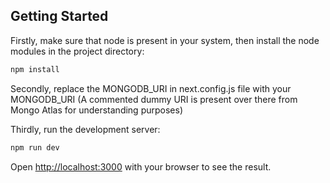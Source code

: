 ## Getting Started

Firstly, make sure that node is present in your system, then install the node modules in the project directory:

```bash
npm install
```
Secondly, replace the MONGODB_URI in next.config.js file with your MONGODB_URI (A commented dummy URI is present over there from Mongo Atlas for understanding purposes)


Thirdly, run the development server:

```bash
npm run dev
```

Open [http://localhost:3000](http://localhost:3000) with your browser to see the result.

